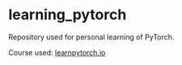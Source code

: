 # learning_pytorch

Repository used for personal learning of PyTorch. 

Course used: [learnpytorch.io](https://www.learnpytorch.io/)
